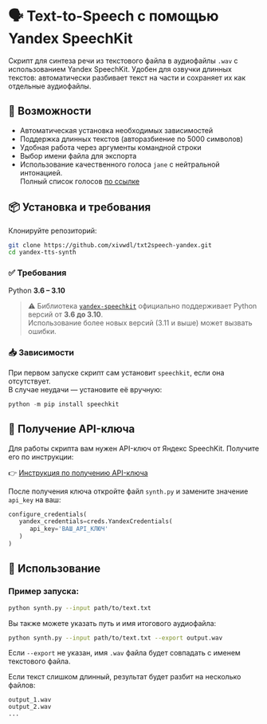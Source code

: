 # 🗣️ Text-to-Speech с помощью Yandex SpeechKit

Скрипт для синтеза речи из текстового файла в аудиофайлы `.wav` с использованием Yandex SpeechKit. Удобен для озвучки длинных текстов: автоматически разбивает текст на части и сохраняет их как отдельные аудиофайлы.

## 🚀 Возможности

- Автоматическая установка необходимых зависимостей
- Поддержка длинных текстов (авторазбиение по 5000 символов)
- Удобная работа через аргументы командной строки
- Выбор имени файла для экспорта
- Использование качественного голоса `jane` с нейтральной интонацией.<br> Полный список голосов [по ссылке](https://yandex.cloud/ru/docs/speechkit/tts/voices) 


## 📦 Установка и требования

Клонируйте репозиторий:

```bash
git clone https://github.com/xivwdl/txt2speech-yandex.git
cd yandex-tts-synth
```

### ✅ Требования

Python **3.6 – 3.10**  
  > ⚠️ Библиотека [`yandex-speechkit`](https://pypi.org/project/speechkit/) официально поддерживает Python версий от **3.6 до 3.10**.  
  Использование более новых версий (3.11 и выше) может вызвать ошибки.

### 📥 Зависимости

При первом запуске скрипт сам установит `speechkit`, если она отсутствует.<br>
В случае неудачи — установите её вручную:

```python
python -m pip install speechkit
```


## 🔐 Получение API-ключа

Для работы скрипта вам нужен API-ключ от Яндекс SpeechKit. Получите его по инструкции:

👉 [Инструкция по получению API-ключа](https://yandex.cloud/ru/docs/speechkit/concepts/auth#service-account_1)

После получения ключа откройте файл `synth.py` и замените значение `api_key` на ваш:

```python
configure_credentials(
   yandex_credentials=creds.YandexCredentials(
      api_key='ВАШ_API_КЛЮЧ'
   )
)
```


## 🧪 Использование

### Пример запуска:

```bash
python synth.py --input path/to/text.txt
```

Вы также можете указать путь и имя итогового аудиофайла:

```bash
python synth.py --input path/to/text.txt --export output.wav
```

Если `--export` не указан, имя `.wav` файла будет совпадать с именем текстового файла.

Если текст слишком длинный, результат будет разбит на несколько файлов:

```
output_1.wav
output_2.wav
...
```
